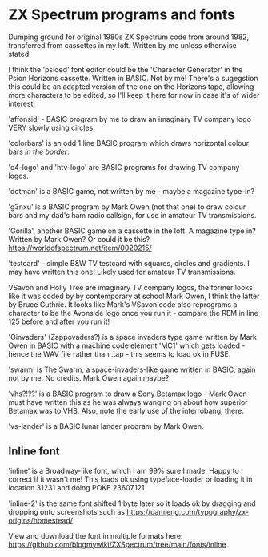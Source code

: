 # ZX Spectrum programs and fonts
Dumping ground for original 1980s ZX Spectrum code from around 1982, transferred from cassettes in my loft. Written by me unless otherwise stated.

I think the 'psioed' font editor could be the 'Character Generator' in the Psion Horizons cassette. Written in BASIC. Not by me! There's a sugegstion this could be an adapted version of the one on the Horizons tape, allowing more characters to be edited, so I'll keep it here for now in case it's of wider interest.

'affonsid' - BASIC program by me to draw an imaginary TV company logo VERY slowly using circles.

'colorbars' is an odd 1 line BASIC program which draws horizontal colour bars *in the border*.

'c4-logo' and 'htv-logo' are BASIC programs for drawing TV company logos.

'dotman' is a BASIC game, not written by me - maybe a magazine type-in?

'g3nxu' is a BASIC program by Mark Owen (not that one) to draw colour bars and my dad's ham radio callsign, for use in amateur TV transmissions.

'Gorilla', another BASIC game on a cassette in the loft. A magazine type in? Written by Mark Owen? Or could it be this? https://worldofspectrum.net/item/0020215/

'testcard' - simple B&W TV testcard with squares, circles and gradients. I may have written this one! Likely used for amateur TV transmissions.

VSavon and Holly Tree are imaginary TV company logos, the former looks like it was coded by by contemporary at school Mark Owen, I think the latter by Bruce Guthrie. It looks like Mark's VSavon code also reprograms a character to be the Avonside logo once you run it - compare the REM in line 125 before and after you run it!

'Oinvaders' (Zappovaders?) is a space invaders type game written by Mark Owen in BASIC with a machine code element 'MC1' which gets loaded - hence the WAV file rather than .tap - this seems to load ok in FUSE.

'swarm' is The Swarm, a space-invaders-like game written in BASIC, again not by me. No credits. Mark Owen again maybe?

'vhs?!‽?' is a BASIC program to draw a Sony Betamax logo - Mark Owen must have written this as he was always wanging on about how superior Betamax was to VHS. Also, note the early use of the interrobang, there.

'vs-lander' is a BASIC lunar lander program by Mark Owen.

## Inline font 
'inline' is a Broadway-like font, which I am 99% sure I made. Happy to correct if it wasn't me! This loads ok using typeface-loader or loading it in location 31231 and doing POKE 23607,121 

'inline-2' is the same font shifted 1 byte later so it loads ok by dragging and dropping onto screenshots such as https://damieng.com/typography/zx-origins/homestead/

View and download the font in multiple formats here: https://github.com/blogmywiki/ZXSpectrum/tree/main/fonts/inline
